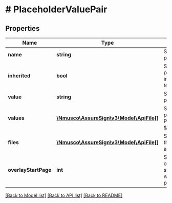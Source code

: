 # # PlaceholderValuePair

## Properties

Name | Type | Description | Notes
------------ | ------------- | ------------- | -------------
**name** | **string** | Specifies the name of the placeholder. | [optional] 
**inherited** | **bool** | Specifies that the placeholder value was inherited from a referenced template. | [optional] 
**value** | **string** | Specifies the value of the placeholder. | [optional] 
**values** | [**\Nmusco\AssureSign\v3\Model\ApiFile[]**](ApiFile.md) | Specifies the values of the placeholder when Placeholder type is &amp;apos;MultipleStrings&amp;apos; | [optional] 
**files** | [**\Nmusco\AssureSign\v3\Model\ApiFile[]**](ApiFile.md) | Specifies one or more files that will be used to populate a file placeholder. | [optional] 
**overlayStartPage** | **int** | Specifies the 0-based index of the page on which to start overlaying JotBlocks when using a file document placeholder. | [optional] 

[[Back to Model list]](../../README.md#documentation-for-models) [[Back to API list]](../../README.md#documentation-for-api-endpoints) [[Back to README]](../../README.md)


